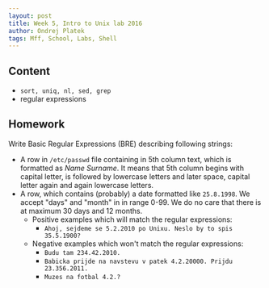 ```yaml
---
layout: post
title: Week 5, Intro to Unix lab 2016
author: Ondrej Platek
tags: Mff, School, Labs, Shell
---
```


## Content 
- `sort, uniq, nl, sed, grep`
- regular expressions


## Homework

Write Basic Regular Expressions (BRE) describing following strings:
- A row in `/etc/passwd` file containing in 5th column text, which is formatted as *Name Surname*. It means that 5th column begins with capital letter, is followed by lowercase letters and later space, capital letter again and again lowercase letters.
- A row, which contains (probably) a date formatted like `25.8.1998`. We accept "days" and "month" in in range 0-99. We do no care that there is at maximum 30 days and 12 months.
    - Positive examples which will match the regular expressions:
        - `Ahoj, sejdeme se 5.2.2010 po Unixu. Neslo by to spis 35.5.1900?`
    - Negative examples which won't match the regular expressions:
        - `Budu tam 234.42.2010.`
        - `Babicka prijde na navstevu v patek 4.2.20000. Prijdu 23.356.2011.`
        - `Muzes na fotbal 4.2.?`
